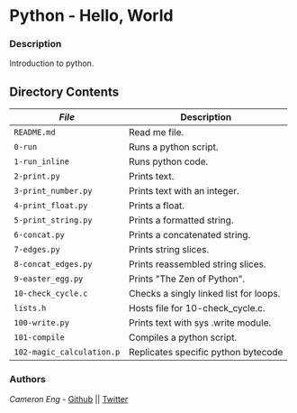 # Python - Hello, World
### Description
Introduction to python.

## Directory Contents

|   ***File***    |  **Description**                       |
|---------------|---------------------------------------|
|  `README.md` |  Read me file. |
| `0-run` | Runs a python script. |
| `1-run_inline` | Runs python code. |
| `2-print.py` | Prints text. |
| `3-print_number.py` | Prints text with an integer. |
| `4-print_float.py` | Prints a float. |
| `5-print_string.py` | Prints a formatted string. |
| `6-concat.py` | Prints a concatenated string. |
| `7-edges.py` | Prints string slices. |
| `8-concat_edges.py` | Prints reassembled string slices. |
| `9-easter_egg.py` | Prints \"The Zen of Python\". |
| `10-check_cycle.c` | Checks a singly linked list for loops. |
| `lists.h` | Hosts file for 10-check_cycle.c. |
| `100-write.py` | Prints text with sys .write module. |
| `101-compile` | Compiles a python script. |
| `102-magic_calculation.p` | Replicates specific python bytecode |

### Authors
*Cameron Eng* - [Github](https://github.com/c_eng/) || [Twitter](https://twitter.com/c33Eng)
